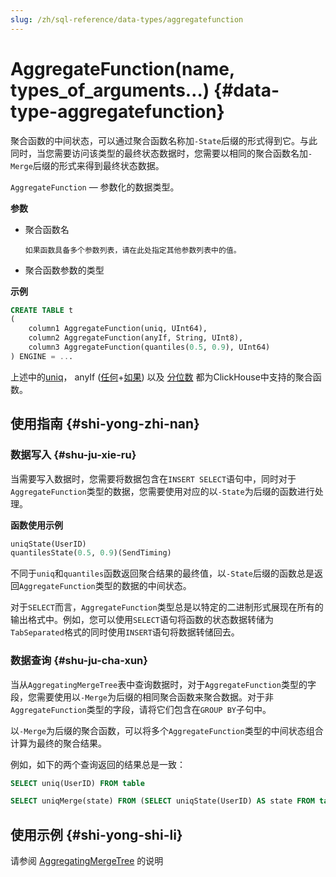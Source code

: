 ```yaml
---
slug: /zh/sql-reference/data-types/aggregatefunction
---
```

# AggregateFunction(name, types_of_arguments…) {#data-type-aggregatefunction}

聚合函数的中间状态，可以通过聚合函数名称加`-State`后缀的形式得到它。与此同时，当您需要访问该类型的最终状态数据时，您需要以相同的聚合函数名加`-Merge`后缀的形式来得到最终状态数据。

`AggregateFunction` — 参数化的数据类型。

**参数**

-   聚合函数名

        如果函数具备多个参数列表，请在此处指定其他参数列表中的值。

-   聚合函数参数的类型

**示例**

``` sql
CREATE TABLE t
(
    column1 AggregateFunction(uniq, UInt64),
    column2 AggregateFunction(anyIf, String, UInt8),
    column3 AggregateFunction(quantiles(0.5, 0.9), UInt64)
) ENGINE = ...
```

上述中的[uniq](../../sql-reference/data-types/aggregatefunction.md#agg_function-uniq)， anyIf ([任何](../../sql-reference/data-types/aggregatefunction.md#agg_function-any)+[如果](../../sql-reference/data-types/aggregatefunction.md#agg-functions-combinator-if)) 以及 [分位数](../../sql-reference/data-types/aggregatefunction.md) 都为ClickHouse中支持的聚合函数。

## 使用指南 {#shi-yong-zhi-nan}

### 数据写入 {#shu-ju-xie-ru}

当需要写入数据时，您需要将数据包含在`INSERT SELECT`语句中，同时对于`AggregateFunction`类型的数据，您需要使用对应的以`-State`为后缀的函数进行处理。

**函数使用示例**

``` sql
uniqState(UserID)
quantilesState(0.5, 0.9)(SendTiming)
```

不同于`uniq`和`quantiles`函数返回聚合结果的最终值，以`-State`后缀的函数总是返回`AggregateFunction`类型的数据的中间状态。

对于`SELECT`而言，`AggregateFunction`类型总是以特定的二进制形式展现在所有的输出格式中。例如，您可以使用`SELECT`语句将函数的状态数据转储为`TabSeparated`格式的同时使用`INSERT`语句将数据转储回去。

### 数据查询 {#shu-ju-cha-xun}

当从`AggregatingMergeTree`表中查询数据时，对于`AggregateFunction`类型的字段，您需要使用以`-Merge`为后缀的相同聚合函数来聚合数据。对于非`AggregateFunction`类型的字段，请将它们包含在`GROUP BY`子句中。

以`-Merge`为后缀的聚合函数，可以将多个`AggregateFunction`类型的中间状态组合计算为最终的聚合结果。

例如，如下的两个查询返回的结果总是一致：

``` sql
SELECT uniq(UserID) FROM table

SELECT uniqMerge(state) FROM (SELECT uniqState(UserID) AS state FROM table GROUP BY RegionID)
```

## 使用示例 {#shi-yong-shi-li}

请参阅 [AggregatingMergeTree](../../sql-reference/data-types/aggregatefunction.md) 的说明



